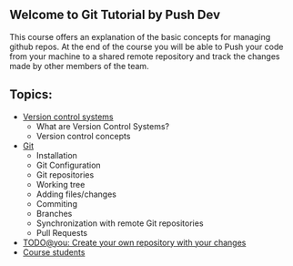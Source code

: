 ## Welcome to Git Tutorial by Push Dev

This course offers an explanation of the basic concepts for managing github repos. At the end of the course you will be able to Push your code from your machine to a shared remote repository and track the changes made by other members of the team.

## Topics:

* [Version control systems](1-version-control-systems)
  * What are Version Control Systems?
  * Version control concepts
* [Git](2-git)
  * Installation
  * Git Configuration
  * Git repositories
  * Working tree
  * Adding files/changes
  * Commiting
  * Branches
  * Synchronization with remote Git repositories
  * Pull Requests
* [TODO@you: Create your own repository with your changes](3-git-todo)
* [Course students](4-students)

